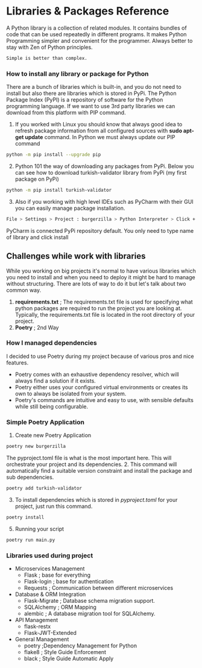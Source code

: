 # Libraries & Packages Reference

A Python library is a collection of related modules. It contains bundles of code that can be used repeatedly in different programs.
It makes Python Programming simpler and convenient for the programmer. Always better to stay with Zen of Python principles.
```txt
Simple is better than complex.
```
### How to install any library or package for Python 
There are a bunch of libraries which is built-in, and you do not need to install but also there are libraries which is stored
in PyPi. The Python Package Index (PyPI) is a repository of software for the Python programming language.
If we want to use 3rd party libraries we can download from this platform with PIP command.
1. If you worked with Linux you should know that always good idea to refresh package information from all configured sources with **sudo apt-get update** command. In Python we must always update our PIP command
```bash
python -m pip install --upgrade pip
``` 
2. Python 101 the way of downloading any packages from PyPi. Below you can see how to download turkish-validator library from PyPi (my first package on PyPi)
```bash
python -m pip install turkish-validator
``` 
3. Also if you working with high level IDEs such as PyCharm with their GUI you can easily manage package installation.
```bash
File > Settings > Project : burgerzilla > Python Interpreter > Click + (plus)
``` 
PyCharm is connected PyPi repository default. You only need to type name of library and click install
## Challenges while work with libraries
While you working on big projects it's normal to have various libraries which you need to install and when you need to deploy it might be hard to manage without structuring.
There are lots of way to do it but let's talk about two common way.
1. **requirements.txt** ; The requirements.txt file is used for specifying what python packages are required to run the project you are looking at.  Typically, the requirements.txt file is located in the root directory of your project.
2. **Poetry** ; 2nd Way

### How I managed dependencies
I decided to use Poetry during my project because of various pros and nice features. 
- Poetry comes with an exhaustive dependency resolver, which will always find a solution if it exists.
- Poetry either uses your configured virtual environments or creates its own to always be isolated from your system.
- Poetry's commands are intuitive and easy to use, with sensible defaults while still being configurable.

### Simple Poetry Application
1. Create new Poetry Application
```bash
poetry new burgerzilla
``` 
The pyproject.toml file is what is the most important here. This will orchestrate your project and its dependencies.
2. This command will automatically find a suitable version constraint and install the package and sub dependencies.
```bash
poetry add turkish-validator
``` 
3. To install dependencies which is stored in *pyproject.toml* for your project, just run this command.
```bash
poetry install
``` 
5. Running your script
```bash
poetry run main.py
``` 

### Libraries used during project
* Microservices Management
  * Flask ; base for everything
  * Flask-login ; base for authentication
  * Requests ; Communication between different microservices
* Database & ORM Integration
  * Flask-Migrate ; Database schema migration support.
  * SQLAlchemy ; ORM Mapping
  * alembic ; A database migration tool for SQLAlchemy.
* API Management
  * flask-restx
  * Flask-JWT-Extended
* General Management
  * poetry ;Dependency Management for Python
  * flake8 ; Style Guide Enforcement
  * black ; Style Guide Automatic Apply 















